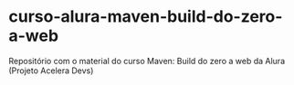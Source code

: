# curso-alura-maven-build-do-zero-a-web
Repositório com o material do curso Maven: Build do zero a web da Alura (Projeto Acelera Devs)
